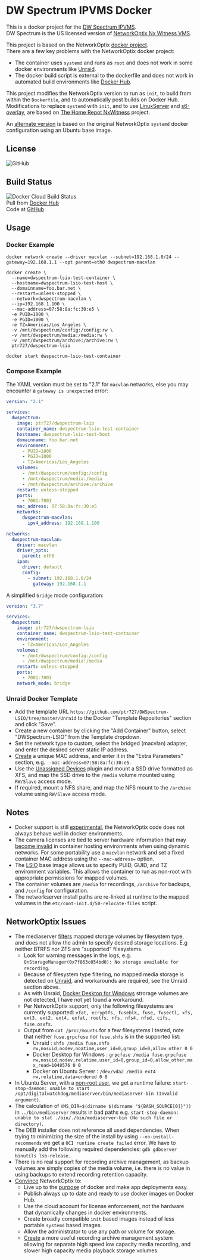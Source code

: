 # DW Spectrum IPVMS Docker

This is a docker project for the [DW Spectrum IPVMS](https://digital-watchdog.com/productdetail/DW-Spectrum-IPVMS/).  
DW Spectrum is the US licensed version of [NetworkOptix Nx Witness VMS](https://www.networkoptix.com/nx-witness/).  

This project is based on the NetworkOptix [docker project](https://bitbucket.org/networkoptix/nx_open_integrations/src/default/docker/).  
There are a few key problems with the NetworkOptix docker project:

- The container uses `systemd` and runs as `root` and does not work in some docker environments like [Unraid](https://unraid.net).
- The docker build script is external to the dockerfile and does not work in automated build environments like [Docker Hub](https://docs.docker.com/docker-hub/builds/).

This project modifies the NetworkOptix version to run as `init`, to build from within the `Dockerfile`, and to automatically post builds on Docker Hub.  
Modifications to replace `systemd` with `init`, and to use [LinuxServer](https://www.linuxserver.io) and [s6-overlay](https://github.com/just-containers/s6-overlay), are based on [The Home Repot NxWitness](https://github.com/thehomerepot/nxwitness) project.  

An [alternate version](https://github.com/ptr727/DWSpectrum) is based on the original NetworkOptix `systemd` docker configuration using an Ubuntu base image.

## License

![GitHub](https://img.shields.io/github/license/ptr727/DWSpectrum-LSIO)  

## Build Status

![Docker Cloud Build Status](https://img.shields.io/docker/cloud/build/ptr727/dwspectrum-lsio?logo=docker)  
Pull from [Docker Hub](https://hub.docker.com/r/ptr727/dwspectrum-lsio)  
Code at [GitHub](https://github.com/ptr727/DWSpectrum-LSIO)

## Usage

### Docker Example

```console
docker network create --driver macvlan --subnet=192.168.1.0/24 --gateway=192.168.1.1 --opt parent=eth0 dwspectrum-macvlan

docker create \
  --name=dwspectrum-lsio-test-container \
  --hostname=dwspectrum-lsio-test-host \
  --domainname=foo.bar.net \
  --restart=unless-stopped \
  --network=dwspectrum-nacvlan \
  --ip=192.168.1.100 \
  --mac-address=07:58:8a:fc:30:e5 \
  -e PUID=1000 \
  -e PGID=1000 \
  -e TZ=Americas/Los_Angeles \
  -v /mnt/dwspectrum/config:/config:rw \
  -v /mnt/dwspectrum/media:/media:rw \
  -v /mnt/dwspectrum/archive:/archive:rw \
  ptr727/dwspectrum-lsio

docker start dwspectrum-lsio-test-container
```

### Compose Example

The YAML version must be set to "2.1" for `macvlan` networks, else you may encounter a `gateway is unexpected` error:

```yaml
version: "2.1"

services:
  dwspectrum:
    image: ptr727/dwspectrum-lsio
    container_name: dwspectrum-lsio-test-container
    hostname: dwspectrum-lsio-test-host
    domainname: foo.bar.net
    environment:
      - PUID=1000
      - PGID=1000
      - TZ=Americas/Los_Angeles
    volumes:
      - /mnt/dwspectrum/config:/config
      - /mnt/dwspectrum/media:/media
      - /mnt/dwspectrum/archive:/archive
    restart: unless-stopped
    ports:
      - 7001:7001
    mac_address: 07:58:8a:fc:30:e5
    networks:
      dwspectrum-macvlan:
        ipv4_address: 192.168.1.100

networks:
  dwspectrum-macvlan:
    driver: macvlan
    driver_opts:
      parent: eth0
    ipam:
      driver: default
      config:
        - subnet: 192.168.1.0/24
          gateway: 192.168.1.1
```

A simplified `bridge` mode configuration:

```yaml
version: "3.7"

services:
  dwspectrum:
    image: ptr727/dwspectrum-lsio
    container_name: dwspectrum-lsio-test-container
    environment:
      - TZ=Americas/Los_Angeles
    volumes:
      - /mnt/dwspectrum/config:/config
      - /mnt/dwspectrum/media:/media
    restart: unless-stopped
    ports:
      - 7001:7001
    network_mode: bridge
```

### Unraid Docker Template

- Add the template URL `https://github.com/ptr727/DWSpectrum-LSIO/tree/master/Unraid` to the Docker "Template Repositories" section and click "Save".
- Create a new container by clicking the "Add Container" button, select "DWSpectrum-LSIO" from the Template dropdown.
- Set the network type to custom, select the bridged (macvlan) adapter, and enter the desired server static IP address.
- [Create](https://miniwebtool.com/mac-address-generator/) a unique MAC address, and enter it in the "Extra Parameters" section, e.g. `--mac-address=07:58:8a:fc:30:e5`.
- Use the [Unassigned Devices](https://forums.unraid.net/topic/44104-unassigned-devices-managing-disk-drives-and-remote-shares-outside-of-the-unraid-array/) plugin and mount a SSD drive formatted as XFS, and map the SSD drive to the `/media` volume mounted using `RW/Slave` access mode.
- If required, mount a NFS share, and map the NFS mount to the `/archive` volume using `RW/Slave` access mode.

## Notes

- Docker support is still [experimental](https://bitbucket.org/networkoptix/nx_open_integrations/src/default/docker/), the NetworkOptix code does not always behave well in docker environments.
- The camera licenses are tied to server hardware information that may [become invalid](https://support.networkoptix.com/hc/en-us/articles/360036141153-HWID-changed-and-license-is-no-longer-recording) in container hosting environments when using dynamic networks. For some portability use a `macvlan` network and set a fixed container MAC address using the `--mac-address=` option.
- The [LSIO](https://docs.linuxserver.io/general/understanding-puid-and-pgid) base image allows us to specify PUID, GUID, and TZ environment variables. This allows the container to run as non-root with appropriate permissions for mapped volumes.
- The container volumes are `/media` for recordings, `/archive` for backups, and `/config` for configuration.
- The networkserver install paths are re-linked at runtime to the mapped volumes in the `etc/cont-init.d/50-relocate-files` script.

## NetworkOptix Issues

- The mediaserver [filters](https://support.networkoptix.com/hc/en-us/requests/19037) mapped storage volumes by filesystem type, and does not allow the admin to specify desired storage locations. E.g neither BTRFS nor ZFS are "supported" filesystems.
  - Look for warning messages in the logs, e.g. `QnStorageManager(0x7f863c054bd0): No storage available for recording`.
  - Because of filesystem type filtering, no mapped media storage is detected on [Unraid](https://unraid.net), and workarounds are required, see the Unraid section above.
  - As with Unraid, [Docker Desktop for Windows](https://www.docker.com/products/docker-desktop) strorage volumes are not detected, I have not yet found a workaround.
  - Per NetworkOptix support, only the following filesystems are currently supported: `vfat, ecryptfs, fuseblk, fuse, fusectl, xfs, ext3, ext2, ext4, exfat, rootfs, nfs, nfs4, nfsd, cifs, fuse.osxfs`.
  - Output from `cat /proc/mounts` for a few filesystems I tested, note that neither `fuse.grpcfuse` nor `fuse.shfs` is in the supported list:
    - Unraid : `shfs /media fuse.shfs rw,nosuid,nodev,noatime,user_id=0,group_id=0,allow_other 0 0`
    - Docker Desktop for Windows : `grpcfuse /media fuse.grpcfuse rw,nosuid,nodev,relatime,user_id=0,group_id=0,allow_other,max_read=1048576 0 0`
    - Docker on Ubuntu Server : `/dev/vda2 /media ext4 rw,relatime,data=ordered 0 0`
- In Ubuntu Server, with a [non-root user](https://docs.docker.com/install/linux/linux-postinstall/), we get a runtime failure: `start-stop-daemon: unable to start /opt/digitalwatchdog/mediaserver/bin/mediaserver-bin (Invalid argument)`.
- The calculation of `VMS_DIR=$(dirname $(dirname "${BASH_SOURCE[0]}"))` in `../bin/mediaserver` results in bad paths e.g. `start-stop-daemon: unable to stat ./bin/./bin/mediaserver-bin (No such file or directory)`.
- The DEB installer does not reference all used dependencies. When trying to minimizing the size of the install by using `--no-install-recommends` we get a `OCI runtime create failed` error. We have to manually add the following required dependencies: `gdb gdbserver binutils lsb-release`.
- There is no real support for recording archive management, as backup volumes are simply copies of the media volume, i.e. there is no value in using backups to extend recording retention capacity.
- [Convince](https://support.networkoptix.com/hc/en-us/articles/360037973573-How-to-run-Nx-Server-in-Docker) NetworkOptix to:
  - Live up to the [purpose](https://www.docker.com/why-docker) of docker and make app deployments easy.
  - Publish always up to date and ready to use docker images on Docker Hub.
  - Use the cloud account for license enforcement, not the hardware that dynamically changes in docker environments.
  - Create broadly compatible `init` based images instead of less portable `systemd` based images.
  - Allow the administrator to use any path or volume for storage.
  - [Create](https://support.networkoptix.com/hc/en-us/community/posts/360044221713-Backup-retention-policy) a more useful recording archive management system allowing for separate high speed low capacity media recording, and slower high capacity media playback storage volumes.
